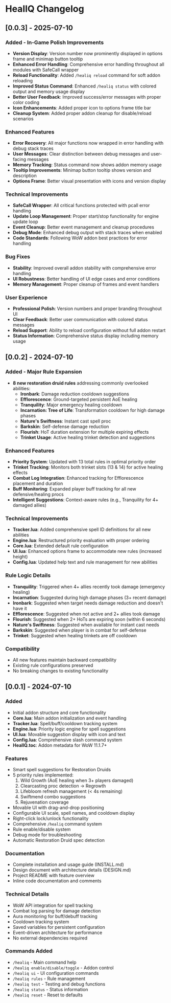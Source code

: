 # HealIQ Changelog

## [0.0.3] - 2025-07-10

### Added - In-Game Polish Improvements
- **Version Display**: Version number now prominently displayed in options frame and minimap button tooltip
- **Enhanced Error Handling**: Comprehensive error handling throughout all modules with SafeCall wrapper
- **Reload Functionality**: Added `/healiq reload` command for soft addon reloading
- **Improved Status Command**: Enhanced `/healiq status` with colored output and memory usage display
- **Better User Feedback**: Improved success/error messages with proper color coding
- **Icon Enhancements**: Added proper icon to options frame title bar
- **Cleanup System**: Added proper addon cleanup for disable/reload scenarios

### Enhanced Features
- **Error Recovery**: All major functions now wrapped in error handling with debug stack traces
- **User Messages**: Clear distinction between debug messages and user-facing messages
- **Memory Tracking**: Status command now shows addon memory usage
- **Tooltip Improvements**: Minimap button tooltip shows version and description
- **Options Frame**: Better visual presentation with icons and version display

### Technical Improvements
- **SafeCall Wrapper**: All critical functions protected with pcall error handling
- **Update Loop Management**: Proper start/stop functionality for engine update loop
- **Event Cleanup**: Better event management and cleanup procedures
- **Debug Mode**: Enhanced debug output with stack traces when enabled
- **Code Standards**: Following WoW addon best practices for error handling

### Bug Fixes
- **Stability**: Improved overall addon stability with comprehensive error handling
- **UI Robustness**: Better handling of UI edge cases and error conditions
- **Memory Management**: Proper cleanup of frames and event handlers

### User Experience
- **Professional Polish**: Version numbers and proper branding throughout UI
- **Clear Feedback**: Better user communication with colored status messages
- **Reload Support**: Ability to reload configuration without full addon restart
- **Status Information**: Comprehensive status display including memory usage


## [0.0.2] - 2024-07-10

### Added - Major Rule Expansion
- **8 new restoration druid rules** addressing commonly overlooked abilities:
  - **Ironbark**: Damage reduction cooldown suggestions
  - **Efflorescence**: Ground-targeted persistent AoE healing
  - **Tranquility**: Major emergency healing cooldown
  - **Incarnation: Tree of Life**: Transformation cooldown for high damage phases
  - **Nature's Swiftness**: Instant cast spell proc
  - **Barkskin**: Self-defense damage reduction
  - **Flourish**: HoT duration extension for multiple expiring effects
  - **Trinket Usage**: Active healing trinket detection and suggestions

### Enhanced Features
- **Priority System**: Updated with 13 total rules in optimal priority order
- **Trinket Tracking**: Monitors both trinket slots (13 & 14) for active healing effects
- **Combat Log Integration**: Enhanced tracking for Efflorescence placement and duration
- **Buff Monitoring**: Expanded player buff tracking for all new defensive/healing procs
- **Intelligent Suggestions**: Context-aware rules (e.g., Tranquility for 4+ damaged allies)

### Technical Improvements
- **Tracker.lua**: Added comprehensive spell ID definitions for all new abilities
- **Engine.lua**: Restructured priority evaluation with proper ordering
- **Core.lua**: Extended default rule configuration
- **UI.lua**: Enhanced options frame to accommodate new rules (increased height)
- **Config.lua**: Updated help text and rule management for new abilities

### Rule Logic Details
- **Tranquility**: Triggered when 4+ allies recently took damage (emergency healing)
- **Incarnation**: Suggested during high damage phases (3+ recent damage)
- **Ironbark**: Suggested when target needs damage reduction and doesn't have it
- **Efflorescence**: Suggested when not active and 2+ allies took damage
- **Flourish**: Suggested when 2+ HoTs are expiring soon (within 6 seconds)
- **Nature's Swiftness**: Suggested when available for instant cast needs
- **Barkskin**: Suggested when player is in combat for self-defense
- **Trinket**: Suggested when healing trinkets are off cooldown

### Compatibility
- All new features maintain backward compatibility
- Existing rule configurations preserved
- No breaking changes to existing functionality

## [0.0.1] - 2024-07-10

### Added
- Initial addon structure and core functionality
- **Core.lua**: Main addon initialization and event handling
- **Tracker.lua**: Spell/buff/cooldown tracking system
- **Engine.lua**: Priority logic engine for spell suggestions
- **UI.lua**: Movable suggestion display with icon and text
- **Config.lua**: Comprehensive slash command system
- **HealIQ.toc**: Addon metadata for WoW 11.1.7+

### Features
- Smart spell suggestions for Restoration Druids
- 5 priority rules implemented:
  1. Wild Growth (AoE healing when 3+ players damaged)
  2. Clearcasting proc detection → Regrowth
  3. Lifebloom refresh management (< 4s remaining)
  4. Swiftmend combo suggestions
  5. Rejuvenation coverage
- Movable UI with drag-and-drop positioning
- Configurable UI scale, spell names, and cooldown display
- Right-click lock/unlock functionality
- Comprehensive `/healiq` command system
- Rule enable/disable system
- Debug mode for troubleshooting
- Automatic Restoration Druid spec detection

### Documentation
- Complete installation and usage guide (INSTALL.md)
- Design document with architecture details (DESIGN.md)
- Project README with feature overview
- Inline code documentation and comments

### Technical Details
- WoW API integration for spell tracking
- Combat log parsing for damage detection
- Aura monitoring for buff/debuff tracking
- Cooldown tracking system
- Saved variables for persistent configuration
- Event-driven architecture for performance
- No external dependencies required

### Commands Added
- `/healiq` - Main command help
- `/healiq enable/disable/toggle` - Addon control
- `/healiq ui` - UI configuration commands
- `/healiq rules` - Rule management
- `/healiq test` - Testing and debug functions
- `/healiq status` - Status information
- `/healiq reset` - Reset to defaults